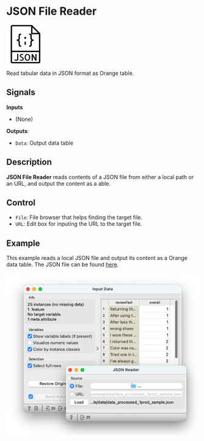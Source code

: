 # JSON File Reader

<img src="./icons/OWJSONReader.svg" width="100" height="100">

Read tabular data in JSON format as Orange table.

## Signals

**Inputs**

- (None)

**Outputs**:

- `Data`: Output data table

## Description

**JSON File Reader** reads contents of a JSON file from either a local path or an URL, and output the content as a able.

## Control

- `File`: File browser that helps finding the target file.
- `URL`: Edit box for inputing the URL to the target file.

## Example

This example reads a local JSON file and output its content as a Orange data table. The JSON file can be found [here](https://raw.githubusercontent.com/EyeofBeholder-NLeSC/orange3-argument/main/example/data/data_processed_1prod_sample.json). 

![image](./screenshots/OWJSONReader.png)